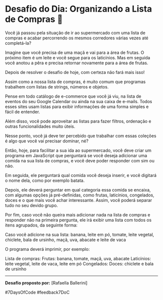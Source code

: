 # Desafio do Dia: Organizando a Lista de Compras 🛒

Você já passou pela situação de ir ao supermercado com uma lista de compras e acabar percorrendo os mesmos corredores várias vezes até completá-la?

Imagine que você precisa de uma maçã e vai para a área de frutas. O próximo item é um leite e você segue para os laticínios. Mas em seguida você anotou a pêra e precisa retornar novamente para a área de frutas.

Depois de resolver o desafio de hoje, com certeza não fará mais isso!

Assim como a nossa lista de compras, é muito comum que programas trabalhem com listas de strings, números e objetos.

Pense em todo catálogo de e-commerce que você já viu, na lista de eventos do seu Google Calendar ou ainda na sua caixa de e-mails. Todos esses sites usam listas para exibir informações de uma forma simples e fácil de entender.

Além disso, você pode aproveitar as listas para fazer filtros, ordenação e outras funcionalidades muito úteis.

Nesse ponto, você já deve ter percebido que trabalhar com essas coleções é algo que você vai precisar dominar, né?

Então, hoje, para facilitar a sua ida ao supermercado, você deve criar um programa em JavaScript que perguntará se você deseja adicionar uma comida na sua lista de compras, e você deve poder responder com sim ou não.

Em seguida, ele perguntará qual comida você deseja inserir, e você digitará o nome dela, como por exemplo batata.

Depois, ele deverá perguntar em qual categoria essa comida se encaixa, com algumas opções já pré-definidas, como frutas, laticínios, congelados, doces e o que mais você achar interessante. Assim, você poderá separar tudo no seu devido grupo.

Por fim, caso você não queira mais adicionar nada na lista de compras e responder não na primeira pergunta, ele irá exibir uma lista com todos os itens agrupados, da seguinte forma:

Caso você adicione na sua lista: banana, leite em pó, tomate, leite vegetal, chiclete, bala de ursinho, maçã, uva, abacate e leite de vaca

O programa deverá imprimir, por exemplo:

Lista de compras:
    Frutas: banana, tomate, maçã, uva, abacate
    Laticínios: leite vegetal, leite de vaca, leite em pó
    Congelados:
    Doces: chiclete e bala de ursinho

---

**Desafio proposto por:** [Rafaella Ballerini]

#7DaysOfCode #feedback7DoC
